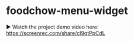 # foodchow-menu-widget


▶️ Watch the project demo video here:
https://screenrec.com/share/cl9qtPpCdL